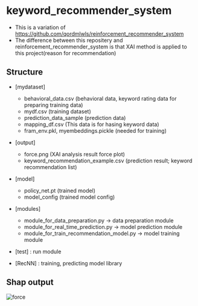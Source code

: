 # keyword_recommender_system
- This is a variation of https://github.com/qordmlwls/reinforcement_recommender_system
- The difference between this repositery and reinforcement_recommender_system is that XAI method is applied to this project(reason for recommendation)
## Structure
- [mydataset]
  - behavioral_data.csv (behavioral data, keyword rating data for preparing training data)
  - mydf.csv (training dataset)
  - prediction_data_sample (prediction data)
  - mapping_df.csv (This data is for hasing keyword data)
  - fram_env.pkl, myembeddings.pickle (needed for training)
  
- [output]
  - force.png (XAI analysis result force plot)
  - keyword_recommendation_example.csv (prediction result; keyword recommendation list)
  
- [model] 
  - policy_net.pt (trained model)
  - model_config (trained model config)
  
- [modules]
  - module_for_data_preparation.py -> data preparation module
  - module_for_real_time_prediction.py -> model prediction module
  - module_for_train_recommendation_model.py -> model training module

- [test] : run module

- [RecNN] : training, predicting model library


## Shap output
![force](https://user-images.githubusercontent.com/43153661/169966279-76eac40d-e7cf-494e-938c-cbac3d4f9151.png)